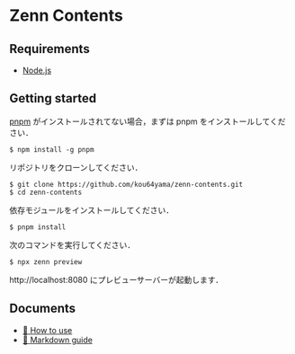 # Zenn Contents

## Requirements

- [Node.js](https://nodejs.org)

## Getting started

[pnpm](https://github.com/pnpm/pnpm) がインストールされてない場合，まずは pnpm をインストールしてください．

```shell
$ npm install -g pnpm
```

リポジトリをクローンしてください．

```shell
$ git clone https://github.com/kou64yama/zenn-contents.git
$ cd zenn-contents
```

依存モジュールをインストールしてください．

```shell
$ pnpm install
```

次のコマンドを実行してください．

```shell
$ npx zenn preview
```

http://localhost:8080 にプレビューサーバーが起動します．

## Documents

- [📘 How to use](https://zenn.dev/zenn/articles/zenn-cli-guide)
- [📘 Markdown guide](https://zenn.dev/zenn/articles/markdown-guide)
